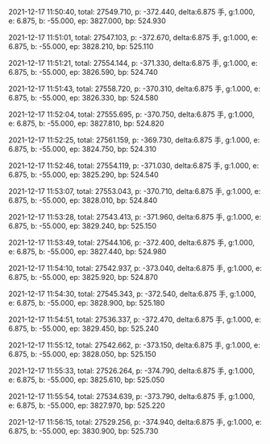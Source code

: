 2021-12-17 11:50:40, total: 27549.710, p: -372.440, delta:6.875 手, g:1.000, e: 6.875, b: -55.000, ep: 3827.000, bp: 524.930

2021-12-17 11:51:01, total: 27547.103, p: -372.670, delta:6.875 手, g:1.000, e: 6.875, b: -55.000, ep: 3828.210, bp: 525.110

2021-12-17 11:51:21, total: 27554.144, p: -371.330, delta:6.875 手, g:1.000, e: 6.875, b: -55.000, ep: 3826.590, bp: 524.740

2021-12-17 11:51:43, total: 27558.720, p: -370.310, delta:6.875 手, g:1.000, e: 6.875, b: -55.000, ep: 3826.330, bp: 524.580

2021-12-17 11:52:04, total: 27555.695, p: -370.750, delta:6.875 手, g:1.000, e: 6.875, b: -55.000, ep: 3827.810, bp: 524.820

2021-12-17 11:52:25, total: 27561.159, p: -369.730, delta:6.875 手, g:1.000, e: 6.875, b: -55.000, ep: 3824.750, bp: 524.310

2021-12-17 11:52:46, total: 27554.119, p: -371.030, delta:6.875 手, g:1.000, e: 6.875, b: -55.000, ep: 3825.290, bp: 524.540

2021-12-17 11:53:07, total: 27553.043, p: -370.710, delta:6.875 手, g:1.000, e: 6.875, b: -55.000, ep: 3828.010, bp: 524.840

2021-12-17 11:53:28, total: 27543.413, p: -371.960, delta:6.875 手, g:1.000, e: 6.875, b: -55.000, ep: 3829.240, bp: 525.150

2021-12-17 11:53:49, total: 27544.106, p: -372.400, delta:6.875 手, g:1.000, e: 6.875, b: -55.000, ep: 3827.440, bp: 524.980

2021-12-17 11:54:10, total: 27542.937, p: -373.040, delta:6.875 手, g:1.000, e: 6.875, b: -55.000, ep: 3825.920, bp: 524.870

2021-12-17 11:54:30, total: 27545.343, p: -372.540, delta:6.875 手, g:1.000, e: 6.875, b: -55.000, ep: 3828.900, bp: 525.180

2021-12-17 11:54:51, total: 27536.337, p: -372.470, delta:6.875 手, g:1.000, e: 6.875, b: -55.000, ep: 3829.450, bp: 525.240

2021-12-17 11:55:12, total: 27542.662, p: -373.150, delta:6.875 手, g:1.000, e: 6.875, b: -55.000, ep: 3828.050, bp: 525.150

2021-12-17 11:55:33, total: 27526.264, p: -374.790, delta:6.875 手, g:1.000, e: 6.875, b: -55.000, ep: 3825.610, bp: 525.050

2021-12-17 11:55:54, total: 27534.639, p: -373.790, delta:6.875 手, g:1.000, e: 6.875, b: -55.000, ep: 3827.970, bp: 525.220

2021-12-17 11:56:15, total: 27529.256, p: -374.940, delta:6.875 手, g:1.000, e: 6.875, b: -55.000, ep: 3830.900, bp: 525.730